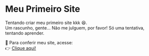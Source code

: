 # Meu Primeiro Site  

Tentando criar meu primeiro site kkk 😆.  
Um rascunho, gente... Não me julguem, por favor! Só uma tentativa, tentando aprender.  

🚀 Para conferir meu site, acesse:  
👉 [Clique aqui!](https://alinebrito70.github.io/meu-primeiroSITE2/)
